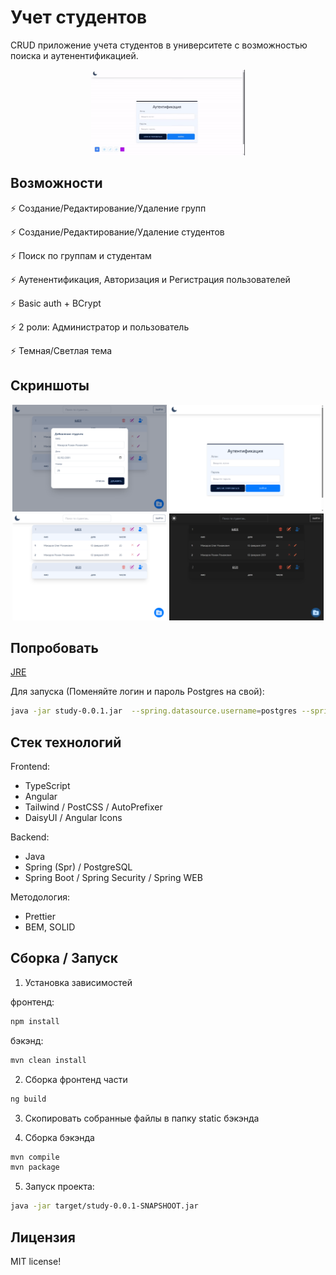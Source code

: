 # Учет студентов
 CRUD приложение учета студентов в университете с возможностью поиска и аутенентификацией.
<p align="center">
<img width="49%" src="assets/example.gif" />
</p>

## Возможности
⚡ Создание/Редактирование/Удаление групп

⚡ Создание/Редактирование/Удаление студентов

⚡ Поиск по группам и студентам

⚡ Аутенентификация, Авторизация и Регистрация пользователей

⚡ Basic auth + BCrypt

⚡ 2 роли: Администратор и пользователь

⚡ Темная/Светлая тема

 ## Скриншоты
<p align="center">
    <img width="49%" src="assets/edit-table.png" />
    <img width="49%" src="assets/login.png" />
    <img width="49%" src="assets/tables.png" />
    <img width="49%" src="assets/dark-theme.png" />
</p>

 ## Попробовать
[JRE](https://github.com/wracce/student-accounting/releases/tag/v0.0.1)

Для запуска (Поменяйте логин и пароль Postgres на свой):
```bash
java -jar study-0.0.1.jar  --spring.datasource.username=postgres --spring.datasource.password=5432
```



## Стек технологий
Frontend:
 * TypeScript
 * Angular
 * Tailwind / PostCSS / AutoPrefixer
 * DaisyUI / Angular Icons

 Backend: 
 * Java
 * Spring (Spr) / PostgreSQL
 * Spring Boot / Spring Security / Spring WEB

Методология: 
 * Prettier
 * BEM, SOLID

## Сборка / Запуск


1. Установка зависимостей

фронтенд:
```bash
npm install
```

бэкэнд:
```bash
mvn clean install
```

2. Сборка фронтенд части

```bash
ng build
```

3. Скопировать собранные файлы в папку static бэкэнда

4. Сборка бэкэнда
```bash
mvn compile
mvn package
```

5. Запуск проекта:
```bash
java -jar target/study-0.0.1-SNAPSHOOT.jar
```

## Лицензия
MIT license!
